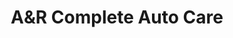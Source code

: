 ---
title: "A&R Complete Auto Care"
url: /clarksville/aundr-complete-auto-care/
shop: Autowerkstatt
---